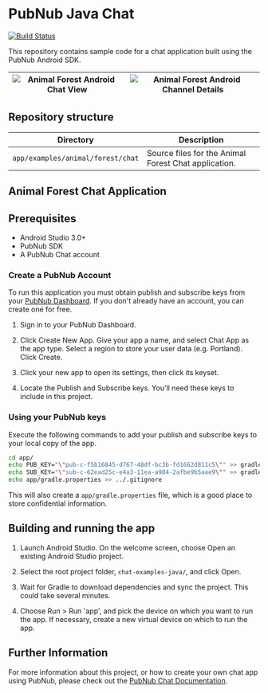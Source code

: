# PubNub Java Chat

[![Build Status](https://travis-ci.com/pubnub/chat-examples-java.svg?token=33vivoVBsBm3RMEntDqx&branch=master)](https://travis-ci.com/pubnub/chat-examples-java)

This repository contains sample code for a chat application built using the PubNub Android SDK.

| ![Animal Forest Android Chat View](https://www.pubnub.com/docs/chat/img/android/intro_1.png) | ![Animal Forest Android Channel Details](https://www.pubnub.com/docs/chat/img/android/intro_2.png) |
| -------------------------------------------------------------------------------------------- | -------------------------------------------------------------------------------------------------- |


## Repository structure

|             Directory             | Description                                          |
| :-------------------------------: | ---------------------------------------------------- |
| `app/examples/animal/forest/chat` | Source files for the Animal Forest Chat application. |

## Animal Forest Chat Application

## Prerequisites

- Android Studio 3.0+
- PubNub SDK
- A PubNub Chat account

### Create a PubNub Account

To run this application you must obtain publish and subscribe keys from your [PubNub Dashboard](https://dashboard.pubnub.com/). If you don't already have an account, you can create one for free.

1. Sign in to your PubNub Dashboard.

1. Click Create New App. Give your app a name, and select Chat App as the app type. Select a region to store your user data (e.g. Portland). Click Create.

1. Click your new app to open its settings, then click its keyset.

1. Locate the Publish and Subscribe keys. You'll need these keys to include in this project.

### Using your PubNub keys

Execute the following commands to add your publish and subscribe keys to your local copy of the app.

```bash
cd app/
echo PUB_KEY="\"pub-c-f5b16845-d767-48df-bc3b-fd1662d811c5\"" >> gradle.properties
echo SUB_KEY="\"sub-c-62ead25c-e4a3-11ea-a984-2afbe9b5aae9\"" >> gradle.properties
echo app/gradle.properties >> ../.gitignore
```

This will also create a `app/gradle.properties` file, which is a good place to store confidential information.

## Building and running the app

1. Launch Android Studio. On the welcome screen, choose Open an existing Android Studio project.

1. Select the root project folder, `chat-examples-java/`, and click Open.

1. Wait for Gradle to download dependencies and sync the project. This could take several minutes.

1. Choose Run > Run 'app', and pick the device on which you want to run the app. If necessary, create a new virtual device on which to run the app.

## Further Information

For more information about this project, or how to create your own chat app using PubNub, please check out the [PubNub Chat Documentation](https://www.pubnub.com/docs/chat/quickstart).
